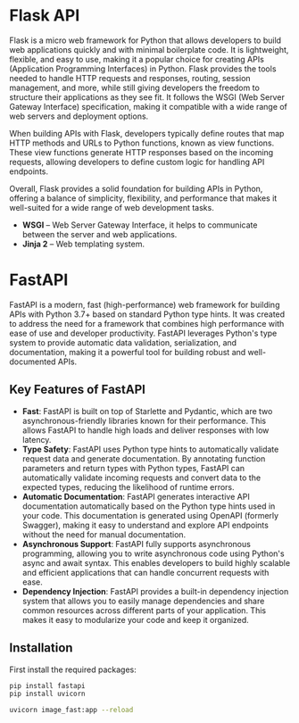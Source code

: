 # Flask API

Flask is a micro web framework for Python that allows developers to build web applications quickly and with minimal boilerplate code. It is lightweight, flexible, and easy to use, making it a popular choice for creating APIs (Application Programming Interfaces) in Python. Flask provides the tools needed to handle HTTP requests and responses, routing, session management, and more, while still giving developers the freedom to structure their applications as they see fit. It follows the WSGI (Web Server Gateway Interface) specification, making it compatible with a wide range of web servers and deployment options.

When building APIs with Flask, developers typically define routes that map HTTP methods and URLs to Python functions, known as view functions. These view functions generate HTTP responses based on the incoming requests, allowing developers to define custom logic for handling API endpoints.

Overall, Flask provides a solid foundation for building APIs in Python, offering a balance of simplicity, flexibility, and performance that makes it well-suited for a wide range of web development tasks.

- **WSGI** – Web Server Gateway Interface, it helps to communicate between the server and web applications.
- **Jinja 2** – Web templating system.

# FastAPI

FastAPI is a modern, fast (high-performance) web framework for building APIs with Python 3.7+ based on standard Python type hints. It was created to address the need for a framework that combines high performance with ease of use and developer productivity. FastAPI leverages Python's type system to provide automatic data validation, serialization, and documentation, making it a powerful tool for building robust and well-documented APIs.

## Key Features of FastAPI

- **Fast**: FastAPI is built on top of Starlette and Pydantic, which are two asynchronous-friendly libraries known for their performance. This allows FastAPI to handle high loads and deliver responses with low latency.
- **Type Safety**: FastAPI uses Python type hints to automatically validate request data and generate documentation. By annotating function parameters and return types with Python types, FastAPI can automatically validate incoming requests and convert data to the expected types, reducing the likelihood of runtime errors.
- **Automatic Documentation**: FastAPI generates interactive API documentation automatically based on the Python type hints used in your code. This documentation is generated using OpenAPI (formerly Swagger), making it easy to understand and explore API endpoints without the need for manual documentation.
- **Asynchronous Support**: FastAPI fully supports asynchronous programming, allowing you to write asynchronous code using Python's async and await syntax. This enables developers to build highly scalable and efficient applications that can handle concurrent requests with ease.
- **Dependency Injection**: FastAPI provides a built-in dependency injection system that allows you to easily manage dependencies and share common resources across different parts of your application. This makes it easy to modularize your code and keep it organized.

## Installation

First install the required packages:

```bash
pip install fastapi
pip install uvicorn

uvicorn image_fast:app --reload
